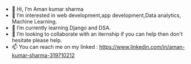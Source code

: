 - 👋 Hi, I’m Aman kumar sharma
- 👀 I’m interested in web development,app development,Data analytics, Machine Learning.
- 🌱 I’m currently learning Django and DSA.
- 💞️ I’m looking to collaborate with an iternship if you can help then don't hesitate please help.
- 📫 You can reach me on my linked : https://www.linkedin.com/in/aman-kumar-sharma-319710212


<!---
amansharma8194/amansharma8194 is a ✨ special ✨ repository because its `README.md` (this file) appears on your GitHub profile.
You can click the Preview link to take a look at your changes.
--->
